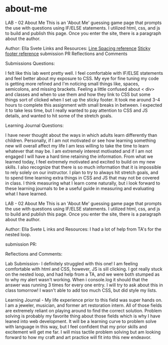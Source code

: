 # about-me

LAB - 02
About Me
This is an 'About Me' guessing game page that prompts the use with questions using IF/ELSE statements. I utilized html, css, and js to build and publish this page. Once you enter the site, there is a paragraph about the author.

Author: Ella Svete
Links and Resources:
[Line Spacing reference](https://www.w3schools.com/css/css_text_spacing.asp)
[Sticky footer reference](https://www.w3schools.com/howto/howto_css_fixed_footer.asp)
submission PR
Reflections and Comments

Submissions Questions:

I felt like this lab went pretty well. I feel comfortable with IF/ELSE statements and feel better about my exposure to CSS. My eye for fine tuning my code is getting more refined and I'm noticing small things like, spaces, semicolons, and missing brackets. Feeling a little confused about < div> and classes and when to use them and how they link to CSS but some things sort of clicked when I set up the sticky footer. It took me around 3-4 hours to complete this assignment with small breaks in between. I expected it to take less time, but I really wanted to pay attention to CSS and JS details, and wanted to hit some of the stretch goals.

Learning Journal Questions:

I have never thought about the ways in which adults learn differently than children. Personally, if I am not motivated or see how learning something new will overall affect my life I am less willing to take the time to learn whatever that may be. I am extremely interest motivated and if I am not engaged I will have a hard time retaining the information. From what we learned today, I feel extremely motivated and excited to build on my new skills. I also recognize that there is so much information that it is impossible to rely solely on our instructor. I plan to try to always hit stretch goals, and to spend time learning extra things in CSS and JS that may not be covered in class. I think measuring what I learn come naturally, but i look forward to these learning journals to be a useful guide in measuring and evaluating what I have learned.

LAB - 02
About Me
This is an 'About Me' guessing game page that prompts the use with questions using IF/ELSE statements. I utilized html, css, and js to build and publish this page. Once you enter the site, there is a paragraph about the author.

Author: Ella Svete
L
inks and Resources:
I had a lot of help from TA's for the nested loop.

submission PR:

Reflections and Comments:

Lab Submission-
I definitely struggled with this one! I am feeling comfortable with  html and CSS, however, JS is sill clicking. I got really stuck on the nested loop, and had help from a TA, and we were both stumped as to why my alert wasn't working. When i console.log it should that the answer was running 3 times for every one entry. I will try to ask about this in class tomorrow! I wasn't able to add too much CSS, but did style my lists.

Learning Journal -
My life experience prior to this field was super hands on. I am a jeweler, musician, and former art restoration intern. All of those fields are extremely reliant on playing around to find the correct solution. Problem solving is probably my favorite thing about those fields which is why I have leaned into web development. It will be a learning curve to problem solve with language in this way, but I feel confident that my prior skills and excitement will get me far. I will miss tactile problem solving but am looking forward to how my craft and art practice will fit into this new endeavor.